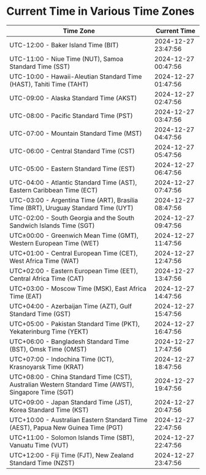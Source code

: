 # Current Time in Various Time Zones

| Time Zone | Current Time |
|-----------|--------------|
| UTC-12:00 - Baker Island Time (BIT) | 2024-12-27 23:47:56 |
| UTC-11:00 - Niue Time (NUT), Samoa Standard Time (SST) | 2024-12-27 00:47:56 |
| UTC-10:00 - Hawaii-Aleutian Standard Time (HAST), Tahiti Time (TAHT) | 2024-12-27 01:47:56 |
| UTC-09:00 - Alaska Standard Time (AKST) | 2024-12-27 02:47:56 |
| UTC-08:00 - Pacific Standard Time (PST) | 2024-12-27 03:47:56 |
| UTC-07:00 - Mountain Standard Time (MST) | 2024-12-27 04:47:56 |
| UTC-06:00 - Central Standard Time (CST) | 2024-12-27 05:47:56 |
| UTC-05:00 - Eastern Standard Time (EST) | 2024-12-27 06:47:56 |
| UTC-04:00 - Atlantic Standard Time (AST), Eastern Caribbean Time (ECT) | 2024-12-27 07:47:56 |
| UTC-03:00 - Argentina Time (ART), Brasília Time (BRT), Uruguay Standard Time (UYT) | 2024-12-27 08:47:56 |
| UTC-02:00 - South Georgia and the South Sandwich Islands Time (SGT) | 2024-12-27 09:47:56 |
| UTC±00:00 - Greenwich Mean Time (GMT), Western European Time (WET) | 2024-12-27 11:47:56 |
| UTC+01:00 - Central European Time (CET), West Africa Time (WAT) | 2024-12-27 12:47:56 |
| UTC+02:00 - Eastern European Time (EET), Central Africa Time (CAT) | 2024-12-27 13:47:56 |
| UTC+03:00 - Moscow Time (MSK), East Africa Time (EAT) | 2024-12-27 14:47:56 |
| UTC+04:00 - Azerbaijan Time (AZT), Gulf Standard Time (GST) | 2024-12-27 15:47:56 |
| UTC+05:00 - Pakistan Standard Time (PKT), Yekaterinburg Time (YEKT) | 2024-12-27 16:47:56 |
| UTC+06:00 - Bangladesh Standard Time (BST), Omsk Time (OMST) | 2024-12-27 17:47:56 |
| UTC+07:00 - Indochina Time (ICT), Krasnoyarsk Time (KRAT) | 2024-12-27 18:47:56 |
| UTC+08:00 - China Standard Time (CST), Australian Western Standard Time (AWST), Singapore Time (SGT) | 2024-12-27 19:47:56 |
| UTC+09:00 - Japan Standard Time (JST), Korea Standard Time (KST) | 2024-12-27 20:47:56 |
| UTC+10:00 - Australian Eastern Standard Time (AEST), Papua New Guinea Time (PGT) | 2024-12-27 22:47:56 |
| UTC+11:00 - Solomon Islands Time (SBT), Vanuatu Time (VUT) | 2024-12-27 22:47:56 |
| UTC+12:00 - Fiji Time (FJT), New Zealand Standard Time (NZST) | 2024-12-27 23:47:56 |
